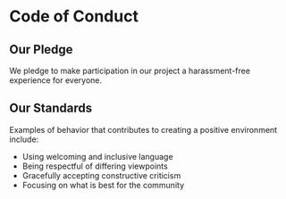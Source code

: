 # Code of Conduct

## Our Pledge

We pledge to make participation in our project a harassment-free experience for everyone.

## Our Standards

Examples of behavior that contributes to creating a positive environment include:
- Using welcoming and inclusive language
- Being respectful of differing viewpoints
- Gracefully accepting constructive criticism
- Focusing on what is best for the community

